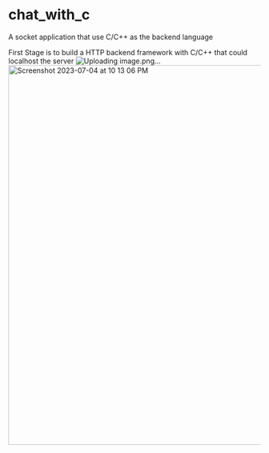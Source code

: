 # chat_with_c
A socket application that use C/C++ as the backend language

First Stage is to build a HTTP backend framework with C/C++ that could localhost the server ![Uploading image.png…]()
<img width="759" alt="Screenshot 2023-07-04 at 10 13 06 PM" src="https://github.com/JasonAlbertNewton/chat_with_c/assets/126969936/ab230527-0140-4c71-95dd-bb616d67f7cf">
